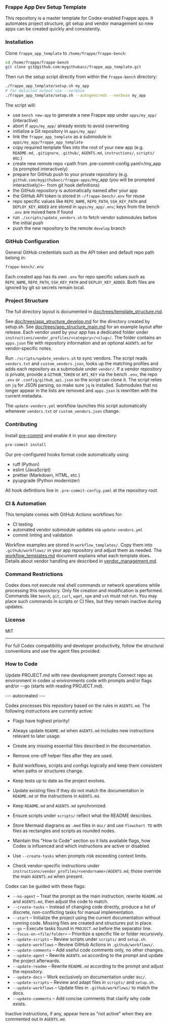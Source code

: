 ### Frappe App Dev Setup Template

This repository is a master template for Codex-enabled Frappe apps. It automates project structure, git setup and vendor management so new apps can be created quickly and consistently.

### Installation

Clone `frappe_app_template` to `/home/frappe/frappe-bench`:

```bash
cd /home/frappe/frappe-bench
git clone git@github.com:mygithubacc/frappe_app_template.git
```

Then run the setup script directly from within the `frappe-bench` directory:

```bash
./frappe_app_template/setup.sh my_app
# for detailed output use --verbose
./frappe_app_template/setup.sh --autogencreds --verbose my_app
```

The script will:

- use `bench new-app` to generate a new Frappe app under `apps/my_app/` (interactive)
- abort if `apps/my_app/` already exists to avoid overwriting
- initialize a Git repository in `apps/my_app/`
- link the `frappe_app_template` as a submodule in `apps/my_app/frappe_app_template`
- copy required template files into the root of your new app (e.g. `README.md`, `.gitignore`, `.github/`, `AGENTS.md`, `instructions/`, `scripts/` etc.)
- create new remote repo <path from .pre-commit-config.yaml>/my_app (is prompted interactively)
- prepare for GitHub push to your private repository (e.g. `github.com/mygithubacc/frappe-apps/`my_app (you will be prompted interactively)<-- from git hook definitions)
- the GitHub repository is automatically named after your app
- the GitHub API token is stored in `~/frappe-bench/.env` for reuse
- repo specific values like `REPO_NAME`, `REPO_PATH`, `SSH_KEY_PATH` and `DEPLOY_KEY_ADDED` are stored in `apps/my_app/.env`; keys from the bench `.env` are moved here if found
- run `./scripts/update_vendors.sh` to fetch vendor submodules before the initial push
- push the new repository to the remote `develop` branch

### GitHub Configuration

General GitHub credentials such as the API token and default repo path belong in:

```bash
frappe-bench/.env
```

Each created app has its own `.env` for repo specific values such as `REPO_NAME`, `REPO_PATH`, `SSH_KEY_PATH` and `DEPLOY_KEY_ADDED`.
Both files are ignored by git so secrets remain local.

### Project Structure

The full directory layout is documented in [doc/trees/template_structure.md](doc/trees/template_structure.md).


See [doc/trees/app_structure_develop.md](doc/trees/app_structure_develop.md) for the directory created by setup.sh.
See [doc/trees/app_structure_main.md](doc/trees/app_structure_main.md) for an example layout after release.
Each vendor used by your app has a dedicated folder under `instructions/vendor_profiles/<category>/<slug>/`.
The folder contains an `apps.json` file with repository information and an optional `AGENTS.md` for vendor‑specific notes.

Run `./scripts/update_vendors.sh` to sync vendors. The script reads `vendors.txt` and `custom_vendors.json`, looks up the matching profiles and adds each repository as a submodule under `vendor/`. If a vendor repository is private, provide a `GITHUB_TOKEN` or `API_KEY` via the bench `.env`, the repo `.env` or `.config/github_api.json` so the script can clone it. The script relies on `jq` for JSON parsing, so make sure `jq` is installed. Submodules that no longer appear in the lists are removed and `apps.json` is rewritten with the current metadata.

The `update-vendors.yml` workflow launches this script automatically whenever `vendors.txt` or `custom_vendors.json` change.

### Contributing

Install [pre-commit](https://pre-commit.com/) and enable it in your app directory:

```bash
pre-commit install
```

Our pre-configured hooks format code automatically using:

- ruff (Python)
- eslint (JavaScript)
- prettier (Markdown, HTML, etc.)
- pyupgrade (Python modernizer)

All hook definitions live in `.pre-commit-config.yaml` at the repository root.

### CI & Automation

This template comes with GitHub Actions workflows for:

- CI testing
- automated vendor submodule updates via `update-vendors.yml`
- commit linting and validation

Workflow examples are stored in `workflow_templates/`. Copy them into
`.github/workflows/` in your app repository and adjust them as needed.
The [workflow_templates.md](doc/workflow_templates.md) document explains what
each template does. Details about vendor handling are described in
[vendor_management.md](doc/scripts/vendor_management.md).
### Command Restrictions
Codex does not execute real shell commands or network operations while processing this repository. Only file creation and modification is performed. Commands like `bench`, `git`, `curl`, `wget`, `npm` and `ssh` must not run. You may place such commands in scripts or CI files, but they remain inactive during updates.
### License
MIT

---

For full Codex compatibility and developer productivity, follow the structural conventions and use the agent files provided.

### How to Code

Update PROJECT.md with new development prompts
Connect repo as environment in codex ui environments
code with prompts and/or flags and/or --go (starts with reading PROJECT.md).

--- autocreated ---

Codex processes this repository based on the rules in `AGENTS.md`. The following instructions are currently active:
- Flags have highest priority!
- Always update `README.md` when `AGENTS.md` includes new instructions relevant to later usage.

- Create any missing essential files described in the documentation.
- Remove one-off helper files after they are used.
- Build workflows, scripts and configs logically and keep them consistent when paths or structures change.
- Keep tests up to date as the project evolves.
- Update existing files if they do not match the documentation in `README.md` or the instructions in `AGENTS.md`.
- Keep `README.md` and `AGENTS.md` synchronized.
- Ensure scripts under `scripts/` reflect what the README describes.
- Store Mermaid diagrams as `.mmd` files in `doc/` and use `flowchart TD` with files as rectangles and scripts as rounded nodes.
- Maintain this "How to Code" section so it lists available flags, how Codex is influenced and which instructions are active or disabled.
- Use `--create-tasks` when prompts risk exceeding context limits.
- Check vendor-specific instructions under `instructions/vendor_profiles/<vendorname>/AGENTS.md`; those override the main `AGENTS.md` when present.

Codex can be guided with these flags:

- `--no-agent` &ndash; Treat the prompt as the main instruction, rewrite `README.md` and `AGENTS.md`, then adjust the code to match.
- `--create-tasks` &ndash; Instead of changing code directly, produce a list of discrete, non-conflicting tasks for manual implementation.
- `--start` &ndash; Initialize the project using the current documentation without running code. Missing files are created and structures put in place.
- `--go` &ndash; Execute tasks found in `PROJECT.md` before the separator line.
- `--focus-on-<file/folder>` &ndash; Prioritize a specific file or folder recursively.
- `--update-scripts` &ndash; Review scripts under `scripts/` and `setup.sh`.
- `--update-workflows` &ndash; Review GitHub Actions in `.github/workflows/`.
- `--update-comments` &ndash; Add useful code comments only, no other changes.
- `--update-agent` &ndash; Rewrite `AGENTS.md` according to the prompt and update the project afterwards.
- `--update-readme` &ndash; Rewrite `README.md` according to the prompt and adjust the repository.
- `--update-docs` &ndash; Work exclusively on documentation under `doc/`.
- `--update-scripts` &ndash; Review and adapt files in `scripts/` and `setup.sh`.
- `--update-workflows` &ndash; Update files in `.github/workflows/` to match the docs.
- `--update-comments` &ndash; Add concise comments that clarify why code exists.

Inactive instructions, if any, appear here as "not active" when they are commented out in `AGENTS.md`.
